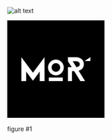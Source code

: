 <!--inserting images with local files-->

![alt text](https://m.media-amazon.com/images/I/81cz+BqHImL._SL1500_.jpg) 

![hfhjgj](images/mor.png)
<figcaption>figure #1</figcaption>

